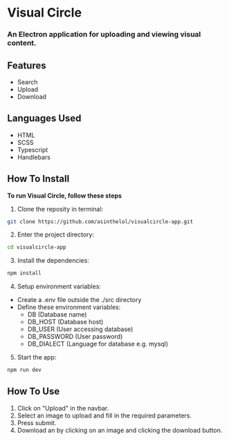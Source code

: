 # Visual Circle

### An Electron application for uploading and viewing visual content.

## Features

- Search
- Upload
- Download

## Languages Used

- HTML
- SCSS
- Typescript
- Handlebars

## How To Install

**To run Visual Circle, follow these steps**

1. Clone the reposity in terminal:

```bash
git clone https://github.com/asinthelol/visualcircle-app.git
```

2. Enter the project directory:

```bash
cd visualcircle-app
```

3. Install the dependencies:

```bash
npm install
```

4. Setup environment variables:

- Create a .env file outside the ./src directory
- Define these environment variables:
  - DB (Database name)
  - DB_HOST (Database host)
  - DB_USER (User accessing database)
  - DB_PASSWORD (User password)
  - DB_DIALECT (Language for database e.g. mysql)

5. Start the app:

```bash
npm run dev
```

## How To Use

1. Click on "Upload" in the navbar.
2. Select an image to upload and fill in the required parameters.
3. Press submit.
4. Download an by clicking on an image and clicking the download button.
